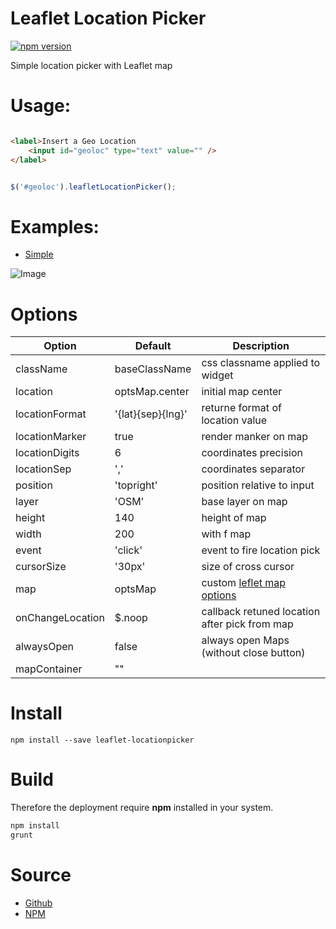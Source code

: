 Leaflet Location Picker
============

[![npm version](https://badge.fury.io/js/leaflet-locationpicker.svg)](http://badge.fury.io/js/leaflet-locationpicker)

Simple location picker with Leaflet map

# Usage:

```html

<label>Insert a Geo Location 
	<input id="geoloc" type="text" value="" />
</label>

```

```javascript

$('#geoloc').leafletLocationPicker();

```

# Examples:

* [Simple](examples/simple.html)


![Image](https://raw.githubusercontent.com/stefanocudini/leaflet-locationpicker/master/images/leaflet-locationpicker.png)

# Options
| Option	  | Default  | Description                       |
| --------------- | ---------------- | ----------------------------------------- |
|className        | baseClassName    |css classname applied to widget |
|location         | optsMap.center   | initial map center |
|locationFormat   | '{lat}{sep}{lng}'| returne format of location value |
|locationMarker   | true             | render manker on map |
|locationDigits   | 6                | coordinates precision |
|locationSep      | ','              | coordinates separator|
|position         | 'topright'       | position relative to input|
|layer            | 'OSM'            | base layer on map|
|height           | 140              | height of map |
|width            | 200              | with f map|
|event            | 'click'          | event to fire location pick|
|cursorSize       | '30px'           | size of 	cross cursor |
|map              | optsMap          | custom [leflet map options](https://leafletjs.com/reference-1.6.0.html#map-option) |
|onChangeLocation | $.noop           | callback retuned location after pick from map|
|alwaysOpen       | false            | always open Maps (without close button) |
|mapContainer     | ""               ||

# Install
```
npm install --save leaflet-locationpicker

```

# Build

Therefore the deployment require **npm** installed in your system.
```bash
npm install
grunt
```

# Source

* [Github](https://github.com/stefanocudini/leaflet-locationpicker)
* [NPM](https://npmjs.org/package/leaflet-locationpicker)
